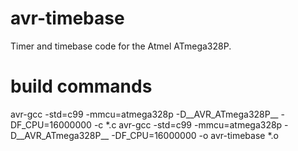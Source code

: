 avr-timebase
============

Timer and timebase code for the Atmel ATmega328P.


build commands
==============

avr-gcc -std=c99 -mmcu=atmega328p -D__AVR_ATmega328P__ -DF_CPU=16000000 -c *.c
avr-gcc -std=c99 -mmcu=atmega328p -D__AVR_ATmega328P__ -DF_CPU=16000000 -o avr-timebase *.o
